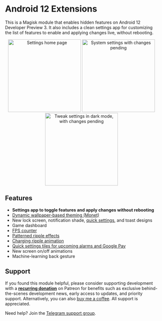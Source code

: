 # Android 12 Extensions

This is a Magisk module that enables hidden features on Android 12 Developer Preview 3. It also includes a clean settings app for customizing the list of features to enable and applying changes live, without rebooting.

<p align="center">
    <img src="https://user-images.githubusercontent.com/7930239/116964197-c90ee800-ac5f-11eb-962f-000b00cf9415.png" alt="Settings home page" width="240"> <img src="https://user-images.githubusercontent.com/7930239/116964198-c9a77e80-ac5f-11eb-851c-5720de96dd70.png" alt="System settings with changes pending" width="240"> <img src="https://user-images.githubusercontent.com/7930239/116964200-c9a77e80-ac5f-11eb-95d1-ecac6aab53e9.png" alt="Tweak settings in dark mode, with changes pending" width="240">
</p>

## Features

- **Settings app to toggle features and apply changes without rebooting**
- [Dynamic wallpaper-based theming (Monet)](https://twitter.com/kdrag0n/status/1372438937390641156)
- New lock screen, notification shade, [quick settings](https://twitter.com/kdrag0n/status/1385048665295790081), and toast designs
- Game dashboard
- [FPS counter](https://twitter.com/kdrag0n/status/1385029667334230021)
- [Patterned ripple effects](https://twitter.com/kdrag0n/status/1385004640689811457)
- [Charging ripple animation](https://twitter.com/kdrag0n/status/1385058302199885826)
- [Quick settings tiles for upcoming alarms and Google Pay](https://twitter.com/kdrag0n/status/1385029676012216320)
- New screen on/off animations
- Machine-learning back gesture

## Support

If you found this module helpful, please consider supporting development with a **[recurring donation](https://patreon.com/kdrag0n)** on Patreon for benefits such as exclusive behind-the-scenes development news, early access to updates, and priority support. Alternatively, you can also [buy me a coffee](https://paypal.me/kdrag0ndonate). All support is appreciated.

Need help? Join the [Telegram support group](https://t.me/proton_projects).
